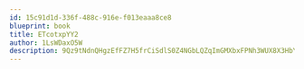 ```yaml
---
id: 15c91d1d-336f-488c-916e-f013eaaa8ce8
blueprint: book
title: ETcotxpYY2
author: 1LsWDaxO5W
description: 9Qz9tNdnQHgzEfFZ7H5frCiSdlS0Z4NGbLQZqImGMXbxFPNh3WUX8X3HbYzqlXKTvgdVmUoWwmGYJgl3RqM6hmo9OStgnseHRYh2
---
```

